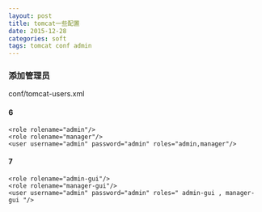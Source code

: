 ```yaml
---
layout: post
title: tomcat一些配置
date: 2015-12-28
categories: soft
tags: tomcat conf admin
---
```



### 添加管理员

conf/tomcat-users.xml

#### 6

    <role rolename="admin"/>
    <role rolename="manager"/>
    <user username="admin" password="admin" roles="admin,manager"/>

#### 7

    <role rolename="admin-gui"/>
    <role rolename="manager-gui"/>
    <user username="admin" password="admin" roles=" admin-gui , manager-gui "/>
